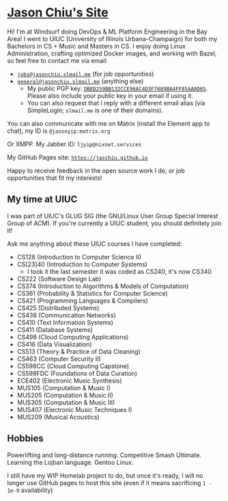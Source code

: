 # [Jason Chiu's Site](https://codeberg.org/ljchiu)

Hi! I'm at Windsurf doing DevOps & ML Platform Engineering in the Bay Area! I
went to UIUC (University of Illinois Urbana-Champaign) for both my Bachelors in
CS + Music and Masters in CS. I enjoy doing Linux Administration, crafting
optimized Docker images, and working with Bazel, so feel free to contact me via
email:

- [`jobs@jasonchiu.slmail.me`](mailto:jobs@jasonchiu.slmail.me) (for job opportunities)
- [`general@jasonchiu.slmail.me`](mailto:general@jasonchiu.slmail.me) (anything else)
  - My public PGP key:
  [`DBED259BB132CCE96AC4D3F7689BA4FF85AA0D65`](https://jaschiu.github.io/public.asc). Please
  also include your public key in your email if using it.
  - You can also request that I reply with a different email alias (via
  SimpleLogin; `slmail.me` is one of their domains).

You can also communicate with me on Matrix (install the Element app to chat), my
ID is `@jasonyip:matrix.org`

Or XMPP. My Jabber ID: `ljyip@nixnet.services`

My GitHub Pages site:
[`https://jaschiu.github.io`](https://jaschiu.github.io)

Happy to receive feedback in the open source work I do, or job opportunities
that fit my interests!

## My time at UIUC

I was part of UIUC's GLUG SIG (the GNU/Linux User Group Special Interest Group
of ACM). If you're currently a UIUC student, you should definitely join it!

Ask me anything about these UIUC courses I have completed:

- CS128 (Introduction to Computer Science II)
- CS[23]40 (Introduction to Computer Systems)
  - I took it the last semester it was coded as CS240, it's now CS340
- CS222 (Software Design Lab)
- CS374 (Introduction to Algorithms & Models of Computation)
- CS361 (Probability & Statistics for Computer Science)
- CS421 (Programming Languages & Compilers)
- CS425 (Distributed Systems)
- CS438 (Communication Networks)
- CS410 (Text Information Systems)
- CS411 (Database Systems)
- CS498 (Cloud Computing Applications)
- CS416 (Data Visualization)
- CS513 (Theory & Practice of Data Cleaning)
- CS463 (Computer Security II)
- CS598CC (Cloud Computing Capstone)
- CS598FDC (Foundations of Data Curation)
- ECE402 (Electronic Music Synthesis)
- MUS105 (Computation & Music I)
- MUS205 (Computation & Music II)
- MUS305 (Computation & Music III)
- MUS407 (Electronic Music Techniques I)
- MUS209 (Musical Acoustics)

## Hobbies

Powerlifting and long-distance running. Competitive Smash Ultimate. Learning
the Lojban language. Gentoo Linux.

I still have my WIP Homelab project to do, but once it's ready, I will no longer
use GitHub pages to host this site (even if it means sacrificing `1 - 1e-9`
availability)

